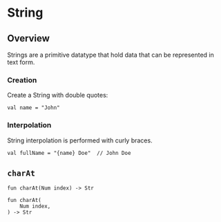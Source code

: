 # String

## Overview

Strings are a primitive datatype that hold data that can be represented in text form.

### Creation

Create a String with double quotes:

```misti
val name = "John"
```

### Interpolation

String interpolation is performed with curly braces.

```misti
val fullName = "{name} Doe"  // John Doe
```

## `charAt`

```
fun charAt(Num index) -> Str

fun charAt(
    Num index,
) -> Str
```
